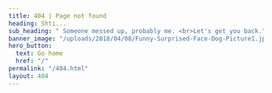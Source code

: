 ```yaml
---
title: 404 | Page not found
heading: Shti...
sub_heading: " Someone messed up, probably me. <br>Let's get you back."
banner_image: "/uploads/2018/04/08/Funny-Surprised-Face-Dog-Picture1.jpg"
hero_button:
  text: Go home
  href: "/"
permalink: "/404.html"
layout: 404
---
```

